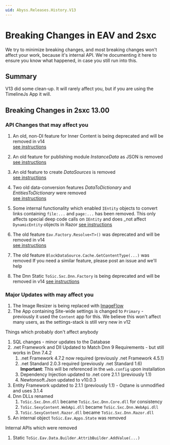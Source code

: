 ```yaml
---
uid: Abyss.Releases.History.V13
---
```


# Breaking Changes in EAV and 2sxc

We try to minimize breaking changes, and most breaking changes won't affect your work, because it's internal API. 
We're documenting it here to ensure you know what happened, in case you still run into this.

## Summary

V13 did some clean-up. It will rarely affect you, but if you are using the TimelineJs App it will.


## Breaking Changes in 2sxc 13.00

### API Changes that may affect you

1. An old, non-DI feature for Inner Content is being deprecated and will be removed in v14  
    [see instructions](xref:Abyss.Releases.History.V13.StaticRender)
1. An old feature for publishing module _InstanceData_ as JSON is removed  
    [see instructions](xref:Abyss.Releases.History.V13.InstanceData)
1. An old feature to create _DataSources_ is removed  
    [see instructions](xref:Abyss.Releases.History.V13.DataSource)
1. Two old data-conversion features _DataToDictionary_ and _EntitiesToDictionary_ were removed  
    [see instructions](xref:Abyss.Releases.History.V13.Conversion)
1. Some internal functionality which enabled `IEntity` objects to convert links containing `file:...` and `page:...` has been removed. This only affects special deep code calls on `IEntity` and does _not affect `DynamicEntity` objects in Razor
    [see instructions](xref:Abyss.Releases.History.V13.IEntityLinks)
1. The old feature `Eav.Factory.Resolve<T>()` was deprecated and will be removed in v14  
    [see instructions](xref:Abyss.Releases.History.V13.EavFactory)

1. The old feature `BlockDataSource.Cache.GetContentType(...)` was removed
    If you need a similar feature, please post an issue and we'll help
1. The Dnn Static `ToSic.Sxc.Dnn.Factory` is being deprecated and will be removed in v14
    [see instructions](xref:Abyss.Releases.History.V13.DnnFactory)

### Major Updates with may affect you

1. The Image Resizer is being replaced with [ImageFlow](https://www.imageflow.io/)
1. The App containing Site-wide settings is changed to `Primary` - previously it used the `Content` app for this. We believe this won't affect many users, as the settings-stack is still very new in v12


Things which probably don't affect anybody

1. SQL changes - minor updates to the Database
1. .net Framework and Dll Updated to Match Dnn 9 Requirements - but still works in Dnn 7.4.2
    1. .net Framework 4.7.2 now required (previously .net Framework 4.5.1)
    1. .net Standard 2.0.3 required (previously .net Standard 1.6)  
    **Important**: This will be referenced in the `web.config` upon installation
    1. Dependency Injection updated to .net core 2.1.1 (previously 1.1)
    1. Newtonsoft.Json updated to v10.0.3 
1. Entity Framework updated to 2.1.1 (previously 1.1) - Oqtane is unmodified and uses 3.1.4
1. Dnn DLLs renamed
    1. `ToSic.Sxc.Dnn.dll` became `ToSic.Sxc.Dnn.Core.dll` for consistency
    1. `ToSic.SexyContent.WebApi.dll` became `ToSic.Sxc.Dnn.WebApi.dll`
    1. `ToSic.SexyContent.Razor.dll` became `ToSic.Sxc.Dnn.Razor.dll`
1. An internal object `ToSic.Eav.Apps.State` was removed


Internal APIs which were removed

1. Static `ToSic.Eav.Data.Builder.AttribBuilder.AddValue(...)`